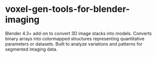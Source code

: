 # voxel-gen-tools-for-blender-imaging
Blender 4.3+ add-on to convert 3D image stacks into models. Converts binary arrays into colormapped structures representing quantitative parameters or datasets. Built to analyze variations and patterns for segmented imaging data.
